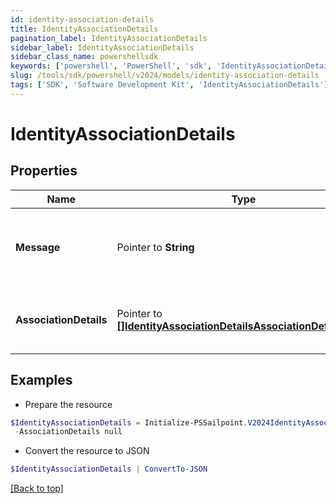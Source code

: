 ```yaml
---
id: identity-association-details
title: IdentityAssociationDetails
pagination_label: IdentityAssociationDetails
sidebar_label: IdentityAssociationDetails
sidebar_class_name: powershellsdk
keywords: ['powershell', 'PowerShell', 'sdk', 'IdentityAssociationDetails'] 
slug: /tools/sdk/powershell/v2024/models/identity-association-details
tags: ['SDK', 'Software Development Kit', 'IdentityAssociationDetails']
---
```



# IdentityAssociationDetails

## Properties

Name | Type | Description | Notes
------------ | ------------- | ------------- | -------------
**Message** |  Pointer to **String** | any additional context information of the http call result | [optional] 
**AssociationDetails** |  Pointer to [**[]IdentityAssociationDetailsAssociationDetailsInner**](identity-association-details-association-details-inner) | list of all the resource associations for the identity | [optional] 

## Examples

- Prepare the resource
```powershell
$IdentityAssociationDetails = Initialize-PSSailpoint.V2024IdentityAssociationDetails  -Message Identity cannot be deleted as it is owner of following resources `
 -AssociationDetails null
```

- Convert the resource to JSON
```powershell
$IdentityAssociationDetails | ConvertTo-JSON
```


[[Back to top]](#) 

